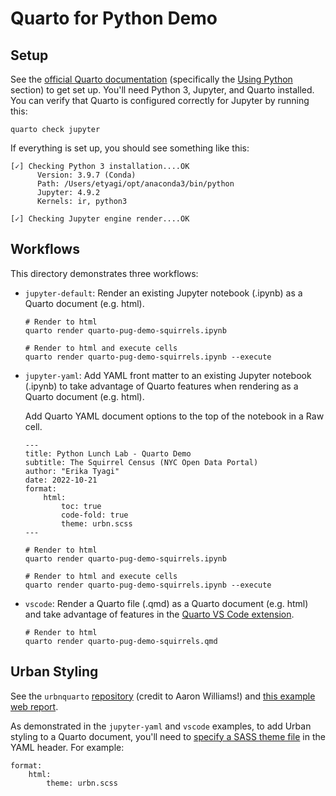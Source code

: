 # Quarto for Python Demo 

## Setup 

See the [official Quarto documentation](https://quarto.org/) (specifically the [Using Python](https://quarto.org/docs/computations/python.html) section) to get set up. You'll need Python 3, Jupyter, and Quarto installed. You can verify that Quarto is configured correctly for Jupyter by running this: 

```
quarto check jupyter
```

If everything is set up, you should see something like this: 

```
[✓] Checking Python 3 installation....OK
      Version: 3.9.7 (Conda)
      Path: /Users/etyagi/opt/anaconda3/bin/python
      Jupyter: 4.9.2
      Kernels: ir, python3

[✓] Checking Jupyter engine render....OK
```

## Workflows

This directory demonstrates three workflows:  

* `jupyter-default`: Render an existing Jupyter notebook (.ipynb) as a Quarto document (e.g. html). 
    ```
    # Render to html 
    quarto render quarto-pug-demo-squirrels.ipynb

    # Render to html and execute cells 
    quarto render quarto-pug-demo-squirrels.ipynb --execute
    ```

* `jupyter-yaml`: Add YAML front matter to an existing Jupyter notebook (.ipynb) to take advantage of Quarto features when rendering as a Quarto document (e.g. html). 

    Add Quarto YAML document options to the top of the notebook in a Raw cell. 
    ```
    ---
    title: Python Lunch Lab - Quarto Demo 
    subtitle: The Squirrel Census (NYC Open Data Portal) 
    author: "Erika Tyagi"
    date: 2022-10-21  
    format:
        html:
            toc: true
            code-fold: true
            theme: urbn.scss
    ---
    ```

    ```
    # Render to html 
    quarto render quarto-pug-demo-squirrels.ipynb

    # Render to html and execute cells 
    quarto render quarto-pug-demo-squirrels.ipynb --execute
    ```

* `vscode`: Render a Quarto file (.qmd) as a Quarto document (e.g. html) and take advantage of features in the [Quarto VS Code extension](https://marketplace.visualstudio.com/items?itemName=quarto.quarto). 

    ```
    # Render to html 
    quarto render quarto-pug-demo-squirrels.qmd 
    ```

## Urban Styling 
See the `urbnquarto` [repository](https://github.com/UI-Research/urbnquarto) (credit to Aaron Williams!) and [this example web report](https://ui-research.github.io/urbnquarto/web-report.html). 

As demonstrated in the `jupyter-yaml` and `vscode` examples, to add Urban styling to a Quarto document, you'll need to [specify a SASS theme file](https://quarto.org/docs/output-formats/html-themes.html#theme-options) in the YAML header. For example: 

```
format:
    html:
        theme: urbn.scss
```
